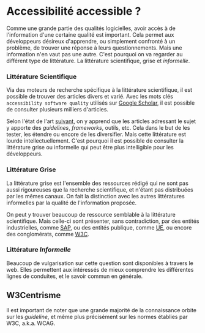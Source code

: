 # Accessibilité accessible ?
Comme une grande partie des qualités logicielles, avoir accès à de l'information d'une certaine qualité est important. Cela permet aux développeurs désireux d'apprendre, ou simplement confronté à un problème, de trouver une réponse à leurs questionnements. 
Mais une information n'en vaut pas une autre. C'est pourquoi on va regarder au différent type de littérature. La littérature scientifique, grise et *informelle*.
### Littérature Scientifique
Via des moteurs de recherche spécifique à la littérature scientifique, il est possible de trouver des articles divers et varié. Avec les mots clés `accessibility software quality` utilisés sur [Google Scholar](https://scholar.google.com/), il est possible de consulter plusieurs milliers d'articles.

Selon l'état de l'art [suivant](https://www.sciencedirect.com/science/article/pii/S0164121220302168?casa_token=g9K-V2_W9hYAAAAA:xXgydsuR_tkM0Xq8Y6HslMdWZ2ydiYF85J4mX6--G_hUaIE2U4Foy5KUQHX3z2K_Sx1MQ8zPqUgO), on y apprend que les articles adressant le sujet y apporte des *guidelines*, *frameworks*, outils, etc. Cela dans le but de les tester, les étendre ou encore de les diversifier.
Mais cette littérature est lourde intellectuellement. C'est pourquoi il est possible de consulter la littérature grise ou informelle qui peut être plus intelligible pour les développeurs.
### Littérature Grise
La littérature grise est l'ensemble des ressources rédigé qui ne sont pas aussi rigoureuses que la recherche scientifique, et n'étant pas distribuées par les mêmes canaux.  On fait la distinction avec les autres littératures informelles par la qualité de l'information proposée.

On peut y trouver beaucoup de ressource semblable à la littérature scientifique. Mais celle-ci sont présenter, sans contradiction, par des entités industrielles, comme [SAP](https://experience.sap.com/fiori-design-web/), ou des entités publique, comme [UE](https://digital-strategy.ec.europa.eu/en/policies/web-accessibility-directive-standards-and-harmonisation), ou encore des conglomérats, comme [W3C](https://www.w3.org/TR/WCAG22/). 
### Littérature *Informelle*
Beaucoup de vulgarisation sur cette question sont disponibles à travers le web. Elles permettent aux intéressés de mieux comprendre les différentes lignes de conduites, et le savoir commun en générale.
## W3Centrisme
Il est important de noter que une grande majorité de la connaissance orbite sur les *guideline*, et même plus précisément sur les normes établies par W3C, a.k.a. WCAG.